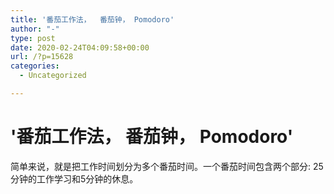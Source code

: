 ```yaml
---
title: '番茄工作法，  番茄钟， Pomodoro'
author: "-"
type: post
date: 2020-02-24T04:09:58+00:00
url: /?p=15628
categories:
  - Uncategorized

---
```

# '番茄工作法，  番茄钟， Pomodoro'
简单来说，就是把工作时间划分为多个番茄时间。一个番茄时间包含两个部分: 25分钟的工作学习和5分钟的休息。